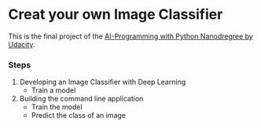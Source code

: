 # Creat your own Image Classifier

This is the final project of the [AI-Programming with Python Nanodregree by Udacity](https://www.udacity.com/course/ai-programming-python-nanodegree--nd089).

### Steps
1. Developing an Image Classifier with Deep Learning
    * Train a model
2. Building the command line application
    * Train the model
    * Predict the class of an image

